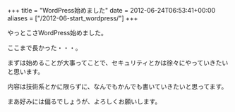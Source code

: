+++
title = "WordPress始めました"
date = 2012-06-24T06:53:41+00:00
aliases = ["/2012-06-start_wordpress/"]
+++

やっとこさWordPress始めました。

ここまで長かった・・・。

まずは始めることが大事ってことで、セキュリティとかは徐々にやっていきたいと思います。

内容は技術系とかに限らずに、なんでもかんでも書いていきたいと思ってます。

まあ好みには偏るでしょうが、よろしくお願いします。

